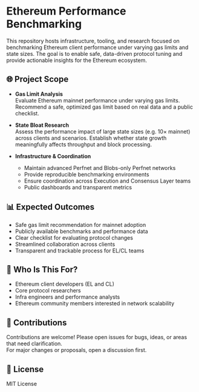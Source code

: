 # Ethereum Performance Benchmarking

This repository hosts infrastructure, tooling, and research focused on benchmarking Ethereum client performance under varying gas limits and state sizes. The goal is to enable safe, data-driven protocol tuning and provide actionable insights for the Ethereum ecosystem.

## 🌐 Project Scope

- **Gas Limit Analysis**  
  Evaluate Ethereum mainnet performance under varying gas limits. Recommend a safe, optimized gas limit based on real data and a public checklist.

- **State Bloat Research**  
  Assess the performance impact of large state sizes (e.g. 10× mainnet) across clients and scenarios. Establish whether state growth meaningfully affects throughput and block processing.

- **Infrastructure & Coordination**  
  - Maintain advanced Perfnet and Blobs-only Perfnet networks  
  - Provide reproducible benchmarking environments  
  - Ensure coordination across Execution and Consensus Layer teams  
  - Public dashboards and transparent metrics

## 📊 Expected Outcomes

- Safe gas limit recommendation for mainnet adoption  
- Publicly available benchmarks and performance data  
- Clear checklist for evaluating protocol changes  
- Streamlined collaboration across clients  
- Transparent and trackable process for EL/CL teams

## 🧠 Who Is This For?

- Ethereum client developers (EL and CL)  
- Core protocol researchers  
- Infra engineers and performance analysts  
- Ethereum community members interested in network scalability

## 🤝 Contributions

Contributions are welcome! Please open issues for bugs, ideas, or areas that need clarification.  
For major changes or proposals, open a discussion first.

## 📌 License

MIT License
